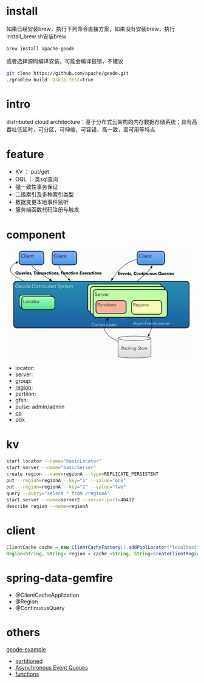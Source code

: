 # install

如果已经安装brew，执行下列命令直接方案，如果没有安装brew，执行install_brew.sh安装brew
   
```sh
brew install apache-geode
```
或者选择源码编译安装，可能会编译报错，不建议

```sh
git clone https://github.com/apache/geode.git
./gradlew build -Dskip.test=true
```

# intro

distributed cloud architecture：基于分布式云架构的内存数据存储系统；具有高吞吐低延时，可分区，可伸缩，可容错，高一致，高可用等特点

# feature

* KV ： put/get
* OQL ： 类sql查询
* 强一致性事务保证
* 二级索引及多种索引类型
* 数据变更本地事件监听
* 服务端函数代码注册与触发

# component
![架构图](https://github.com/jianran/geode-demo/blob/master/geode-arch.png?raw=true)
* locator: 
* server:
* group:
* [region](https://geode.apache.org/docs/guide/16/developing/region_options/region_types.html):
* partiion:
* gfsh:
* pulse: admin/admin
* [cq](https://geode.apache.org/docs/guide/16/developing/continuous_querying/how_continuous_querying_works.html)
* pdx

# kv
```sh
start locator --name="basicLocator"
start server --name="basicServer"
create region --name=regionA --type=REPLICATE_PERSISTENT
put --region=regionA --key="1" --value="one"
put --region=regionA --key="2" --value="two"
query --query="select * from /regionA"
start server --name=server2 --server-port=40412
describe region --name=regionA
```
# client

```java
ClientCache cache = new ClientCacheFactory().addPoolLocator("localhost", 10334).create();
Region<String, String> region = cache.<String, String>createClientRegionFactory(ClientRegionShortcut.CACHING_PROXY).create("regionA");
```

# spring-data-gemfire

* @ClientCacheApplication
* @Region
* @ContinuousQuery

# others

[geode-example](https://github.com/apache/geode-examples)

* [partitioned](https://github.com/apache/geode-examples/blob/develop/partitioned/README.md)
* [Asynchronous Event Queues](https://github.com/apache/geode-examples/blob/develop/async/README.md)
* [functions](https://github.com/apache/geode-examples/tree/develop/functions)



